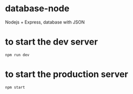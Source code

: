 # database-node
Nodejs + Express,  database with JSON

# to start the dev server
```
npm run dev 
```
# to start the production server
```
npm start
```
